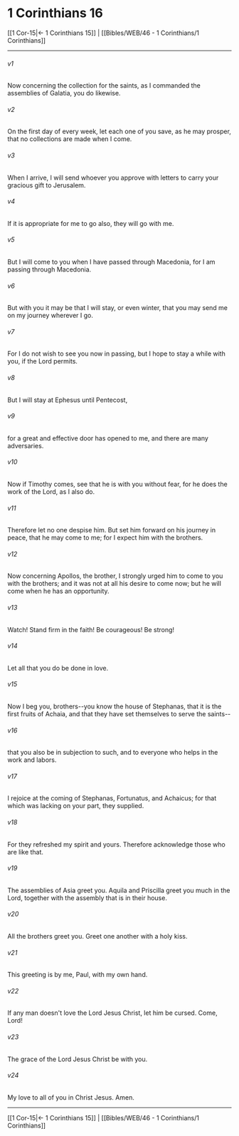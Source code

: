 # 1 Corinthians 16

[[1 Cor-15|← 1 Corinthians 15]] | [[Bibles/WEB/46 - 1 Corinthians/1 Corinthians]]
***



###### v1 
Now concerning the collection for the saints, as I commanded the assemblies of Galatia, you do likewise. 

###### v2 
On the first day of every week, let each one of you save, as he may prosper, that no collections are made when I come. 

###### v3 
When I arrive, I will send whoever you approve with letters to carry your gracious gift to Jerusalem. 

###### v4 
If it is appropriate for me to go also, they will go with me. 

###### v5 
But I will come to you when I have passed through Macedonia, for I am passing through Macedonia. 

###### v6 
But with you it may be that I will stay, or even winter, that you may send me on my journey wherever I go. 

###### v7 
For I do not wish to see you now in passing, but I hope to stay a while with you, if the Lord permits. 

###### v8 
But I will stay at Ephesus until Pentecost, 

###### v9 
for a great and effective door has opened to me, and there are many adversaries. 

###### v10 
Now if Timothy comes, see that he is with you without fear, for he does the work of the Lord, as I also do. 

###### v11 
Therefore let no one despise him. But set him forward on his journey in peace, that he may come to me; for I expect him with the brothers. 

###### v12 
Now concerning Apollos, the brother, I strongly urged him to come to you with the brothers; and it was not at all his desire to come now; but he will come when he has an opportunity. 

###### v13 
Watch! Stand firm in the faith! Be courageous! Be strong! 

###### v14 
Let all that you do be done in love. 

###### v15 
Now I beg you, brothers--you know the house of Stephanas, that it is the first fruits of Achaia, and that they have set themselves to serve the saints-- 

###### v16 
that you also be in subjection to such, and to everyone who helps in the work and labors. 

###### v17 
I rejoice at the coming of Stephanas, Fortunatus, and Achaicus; for that which was lacking on your part, they supplied. 

###### v18 
For they refreshed my spirit and yours. Therefore acknowledge those who are like that. 

###### v19 
The assemblies of Asia greet you. Aquila and Priscilla greet you much in the Lord, together with the assembly that is in their house. 

###### v20 
All the brothers greet you. Greet one another with a holy kiss. 

###### v21 
This greeting is by me, Paul, with my own hand. 

###### v22 
If any man doesn't love the Lord Jesus Christ, let him be cursed. Come, Lord! 

###### v23 
The grace of the Lord Jesus Christ be with you. 

###### v24 
My love to all of you in Christ Jesus. Amen.

***
[[1 Cor-15|← 1 Corinthians 15]] | [[Bibles/WEB/46 - 1 Corinthians/1 Corinthians]]
